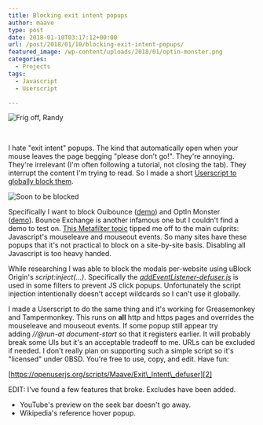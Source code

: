 ```yaml
---
title: Blocking exit intent popups
author: maave
type: post
date: 2018-01-10T03:17:12+00:00
url: /post/2018/01/10/blocking-exit-intent-popups/
featured_image: /wp-content/uploads/2018/01/optin-monster.png
categories:
  - Projects
tags:
  - Javascript
  - Userscript

---
```

![Frig off, Randy](/uploads/2018/01/newsletter-popup-e1515447774854.jpg)

&nbsp;

I hate "exit intent" popups. The kind that automatically open when your mouse leaves the page begging "please don't go!". They're annoying. They're irrelevant (I'm often following a tutorial, not closing the tab). They interrupt the content I'm trying to read. So I made a short [Userscript to globally block them][2].

<!--more-->

![Soon to be blocked](/uploads/2018/01/optin-monster.png)

Specifically I want to block Ouibounce ([demo][4]) and OptIn Monster ([demo][5]). Bounce Exchange is another infamous one but I couldn't find a demo to test on. [This Metafilter topic][6] tipped me off to the main culprits: Javascript's mouseleave and mouseout events. So many sites have these popups that it's not practical to block on a site-by-site basis. Disabling all Javascript is too heavy handed.

While researching I was able to block the modals per-website using uBlock Origin's _script:inject(...)_. Specifically the _[addEventListener-defuser.js][7]_ is used in some filters to prevent JS click popups. Unfortunately the script injection intentionally doesn't accept wildcards so I can't use it globally.

I made a Userscript to do the same thing and it's working for Greasemonkey and Tampermonkey. This runs on **all** http and https pages and overrides the mouseleave and mouseout events. If some popup still appear try adding _//@run-at document-start_ so that it registers earlier. It will probably break some UIs but it's an acceptable tradeoff to me. URLs can be excluded if needed. I don't really plan on supporting such a simple script so it's "licensed" under 0BSD. You're free to use, copy, and edit. Have fun:

[https://openuserjs.org/scripts/Maave/Exit\_Intent\_defuser][2]

EDIT: I've found a few features that broke. Excludes have been added.

  * YouTube's preview on the seek bar doesn't go away.
  * Wikipedia's reference hover popup.

 [1]: /uploads/2018/01/newsletter-popup.jpg
 [2]: https://openuserjs.org/scripts/Maave/Exit_Intent_defuser
 [3]: /uploads/2018/01/optin-monster.png
 [4]: https://carlsednaoui.github.io/ouibounce/
 [5]: https://optinmonster.com/features/exit-intent/
 [6]: https://ask.metafilter.com/280379/Stop-popping-up-when-Im-about-to-switch-the-tab
 [7]: https://github.com/uBlockOrigin/uAssets/issues/692#issuecomment-329922065
